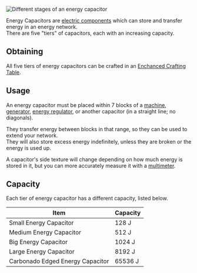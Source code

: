 ![Different stages of an energy capacitor](https://raw.githubusercontent.com/TheBusyBiscuit/Slimefun4-Wiki/master/images/item-capacitor.gif)

Energy Capacitors are [electric components](https://github.com/TheBusyBiscuit/Slimefun4/wiki/Electric-Machines) which can store and transfer energy in an energy network.<br>
There are five "tiers" of capacitors, each with an increasing capacity.

## Obtaining
All five tiers of energy capacitors can be crafted in an [Enchanced Crafting Table](https://github.com/TheBusyBiscuit/Slimefun4/wiki/Enhanced-Crafting-Table).

## Usage
An energy capacitor must be placed within 7 blocks of a [machine](https://github.com/TheBusyBiscuit/Slimefun4/wiki/Electric-Machines#Machines), [generator](https://github.com/TheBusyBiscuit/Slimefun4/wiki/Electric-Machines#Energy-generation), [energy regulator](https://github.com/TheBusyBiscuit/Slimefun4/wiki/Energy-Regulator), or another capacitor (in a straight line; no diagonals).

They transfer energy between blocks in that range, so they can be used to extend your network.<br>
They will also store excess energy indefinitely, unless they are broken or the energy is used up.

A capacitor's side texture will change depending on how much energy is stored in it, but you can more accurately measure it with a [multimeter](https://github.com/TheBusyBiscuit/Slimefun4/wiki/Multimeter).

## Capacity
Each tier of energy capacitor has a different capacity, listed below.

| Item | Capacity |
| ---- | -------- |
| Small Energy Capacitor | 128 J |
| Medium Energy Capacitor | 512 J |
| Big Energy Capacitor | 1024 J |
| Large Energy Capacitor | 8192 J |
| Carbonado Edged Energy Capacitor | 65536 J |
